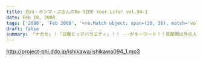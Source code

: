 ```yaml
---
title: 石川・ホンマ・ぶるんのBe-SIDE Your Life! vol.94-1
date: Feb 18, 2008
tags: ['2008', 'Feb 2008', '<re.Match object; span=(30, 36), match='vol.94'>']
draft: false
summary: 「ナガセ」！「日曜ビッグバラエティ」！！ ･･･がキーワード！！首都圏以外の人たちごめんなさいの、ローカルな一本目。･･･って、首都圏でもついていけないかも･･･な日曜の夜のお話からです。NAMAE
---
```


http://project-phi.ddo.jp/ishikawa/ishikawa094_1.mp3
